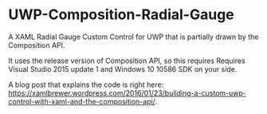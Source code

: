 # UWP-Composition-Radial-Gauge
A XAML Radial Gauge Custom Control for UWP that is partially drawn by the Composition API.

It uses the release version of Composition API, so this requires Requires Visual Studio 2015 update 1 and Windows 10 10586 SDK on your side.

A blog post that explains the code is right here: https://xamlbrewer.wordpress.com/2016/01/23/building-a-custom-uwp-control-with-xaml-and-the-composition-api/.
